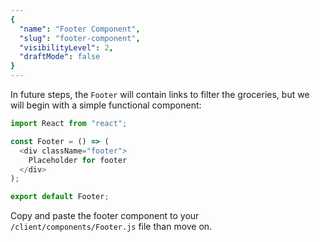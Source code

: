 ```yaml
---
{
  "name": "Footer Component",
  "slug": "footer-component",
  "visibilityLevel": 2,
  "draftMode": false
}
---
```

In future steps, the `Footer` will contain links to filter the groceries, but we will begin with a simple functional component:

```js
import React from "react";

const Footer = () => (
  <div className="footer">
    Placeholder for footer
  </div>
);

export default Footer;
```

Copy and paste the footer component to your `/client/components/Footer.js` file than move on.